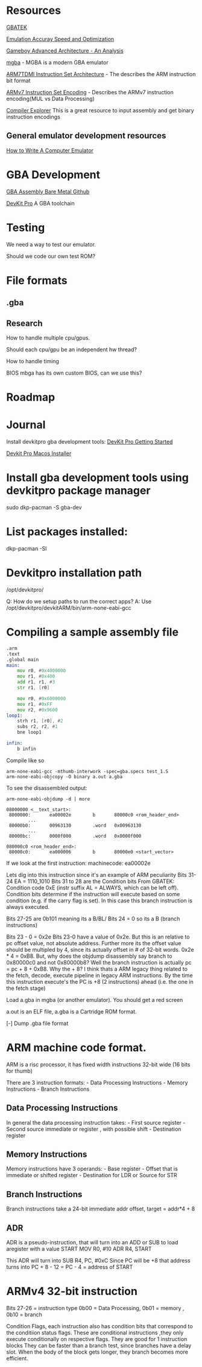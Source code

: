 
# Resources 
[GBATEK](http://problemkaputt.de/gbatek.htm)

[Emulation Accuray Speed and Optimization](https://mgba.io/2017/04/30/emulation-accuracy/)

[Gameboy Advanced Architecture - An Analysis](https://www.copetti.org/writings/consoles/game-boy-advance/)

[mgba](https://mgba.io) - MGBA is a modern GBA emulator

[ARM7TDMI Instruction Set Architecture](https://www.ecs.csun.edu/~smirzaei/docs/ece425/arm7tdmi_instruction_set_reference.pdf) - The describes the ARM instruction bit format

[ARMv7 Instruction Set Encoding](https://developer.arm.com/documentation/ddi0406/cb/Application-Level-Architecture/ARM-Instruction-Set-Encoding/ARM-instruction-set-encoding) - Describes the ARMv7 instruction encoding(MUL vs Data Processing)

[Compiler Explorer](https://godbolt.org) This is a great resource to input assembly and get binary instruction encodings
## General emulator development resources
[How to Write A Computer Emulator](http://fms.komkon.org/EMUL8/HOWTO.html)

# GBA Development
[GBA Assembly Bare Metal Github](https://github.com/PeterLemon/GBA)

[DevKit Pro](https://devkitpro.org/wiki/Getting_Started) A GBA toolchain



# Testing
We need a way to test our emulator.

Should we code our own test ROM?

# File formats 
## .gba 


## Research
How to handle multiple cpu/gpus.

Should each cpu/gpu be an independent hw thread?

How to handle timing

BIOS
mbga has its own custom BIOS, can we use this?


# Roadmap

# Journal
Install devkitpro gba development tools:
[DevKit Pro Getting Started](https://devkitpro.org/wiki/Getting_Started)

[Devkit Pro Macos Installer](https://github.com/devkitPro/pacman/releases/latest)

# Install gba development tools using devkitpro package manager
sudo dkp-pacman -S gba-dev

# List packages installed:
dkp-pacman -Sl

# Devkitpro installation path 
/opt/devkitpro/

Q: How do we setup paths to run the correct apps?
A: Use /opt/devkitpro/devkitARM/bin/arm-none-eabi-gcc

# Compiling a sample assembly file
```asm
.arm
.text
.global main
main:
	mov r0, #0x4000000
	mov r1, #0x400
	add r1, r1, #3
	str r1, [r0]

	mov r0, #0x6000000
	mov r1, #0xFF
	mov r2, #0x9600
loop1:
	strh r1, [r0], #2
	subs r2, r2, #1
	bne loop1

infin:
	b infin
```

Compile like so
```shell
arm-none-eabi-gcc -mthumb-interwork -spec=gba.specs test_1.S
arm-none-eabi-objcopy -O binary a.out a.gba
```

To see the disassembled output:
```shell
arm-none-eabi-objdump -d | more
```

```objdump-dissassembly
08000000 <__text_start>:
 8000000:       ea00002e        b       80000c0 <rom_header_end>
        ...
 80000b0:       00963130        .word   0x00963130
        ...
 80000bc:       0000f000        .word   0x0000f000

080000c0 <rom_header_end>:
 80000c0:       ea000006        b       80000e0 <start_vector>
 ```

 If we look at the first instruction:
 machinecode: ea00002e

 Lets dig into this instruction since it's an example of ARM peculiarity
 Bits 31-24
 EA = 1110_1010
 Bits 31 to 28 are the Condition bits
 From GBATEK:
 Condition code 0xE (instr suffix AL = ALWAYS, which can be left off). Condition bits determine if the instruction will execute
 based on some condition (e.g. if the carry flag is set). 
 In this case this branch instruction is always executed.

Bits 27-25 are 0b101 meaning its a B/BL/
Bits 24 = 0 so its a B (branch instructions)

Bits 23 - 0 = 0x2e 
Bits 23-0 have a value of 0x2e. But this is an relative to pc offset value, not absolute address. Further more 
its the offset value should be multipled by 4, since its actually offset in # of 32-bit words.
0x2e * 4 = 0xB8. 
But, why does the objdump disassembly say branch to 0x80000c0 and not 0x80000b8? 
Well the branch instruction is actually pc = pc + 8 + 0xB8. Why the + 8? I think 
thats a ARM legacy thing related to the fetch, decode, execute pipeline in 
legacy ARM instructions. By the time this instruction execute's the PC is 
+8 (2 instructions) ahead (i.e. the one in the fetch stage)


Load a.gba in mgba (or another emulator). You should get a red screen

a.out is an ELF file, a.gba is a Cartridge ROM format.

[-] Dump .gba file format


# ARM machine code format.

ARM is a risc processor, it has fixed width instructions 32-bit wide (16 bits for thumb)

There are 3 instruction formats:
    - Data Processing Instructions
    - Memory Instructions
    - Branch Instructions

## Data Processing Instructions
In general the data processing instruction takes:
    - First source register
    - Second source immediate or register , with possible shift
    - Destination register

## Memory Instructions
Memory instructions have 3 operands:
    - Base register
    - Offset that is immediate or shifted register
    - Destination for LDR or Source for STR

## Branch Instructions
Branch instructions take a 24-bit immediate addr offset, target = addr*4 + 8

## ADR 
ADR is a pseudo-instruction, that will turn into an ADD or SUB to load aregister with a value
START      MOV R0, #10
           ADR R4, START 

This ADR will turn into
           SUB R4, PC, #0xC 
Since PC will be +8 that address turns into PC + 8 - 12 = PC - 4 = address of START



# ARMv4 32-bit instruction
Bits 27-26 = instruction type 0b00 = Data Processing, 0b01 = memory , 0b10 = branch


Condition Flags, each instruction also has condition bits that correspond to the conditiion status flags.
These are conditional instructions ,they  only execute conditionally on respective flags. They are good 
for 1 instruction blocks
They can be faster than a branch test, since branches have a delay slot. When the body of the block
gets longer, they branch becomes more efficient. 

